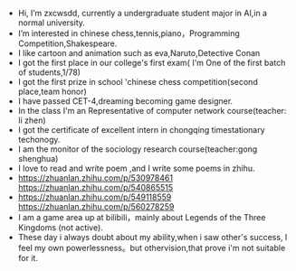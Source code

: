 -  Hi, I’m zxcwsdd, currently a undergraduate student major in AI,in a normal university.
-  I’m interested in chinese chess,tennis,piano，Programming Competition,Shakespeare.
-  I like cartoon and animation such as eva,Naruto,Detective Conan
-  I got the first place in our college's first exam( I'm One of the first batch of students,1/78)
-  I got the first prize in  school 'chinese chess  competition(second place,team honor)
-  I have passed CET-4,dreaming becoming game designer.
-  In the class I'm an Representative of computer network course(teacher: li zhen)
-  I  got the certificate of excellent intern in chongqing timestationary techonogy.
-  I am the monitor of the sociology research course(teacher:gong shenghua)
-  I love to read and write poem ,and I write some poems  in zhihu.
-  https://zhuanlan.zhihu.com/p/530978461    https://zhuanlan.zhihu.com/p/540865515
-  https://zhuanlan.zhihu.com/p/549118559    https://zhuanlan.zhihu.com/p/560278259
-  I am a game area up at bilibili，mainly about  Legends of the Three Kingdoms (not active).
-  These day i always doubt about my ability,when i saw other's success, I feel my own powerlessness。but othervision,that prove i'm  not suitable for it.
<!---
zxcwsdd/zxcwsdd is a ✨ special ✨ repository because its `README.md` (this file) appears on your GitHub profile.
You can click the Preview link to take a look at your changes.
--->
